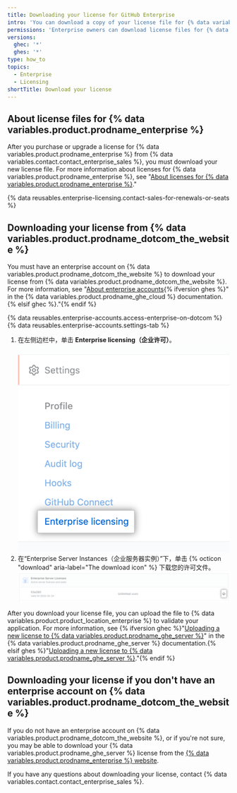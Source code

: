 ```yaml
---
title: Downloading your license for GitHub Enterprise
intro: 'You can download a copy of your license file for {% data variables.product.prodname_ghe_server %}.'
permissions: 'Enterprise owners can download license files for {% data variables.product.prodname_ghe_server %}.'
versions:
  ghec: '*'
  ghes: '*'
type: how_to
topics:
  - Enterprise
  - Licensing
shortTitle: Download your license
---
```


## About license files for {% data variables.product.prodname_enterprise %}

After you purchase or upgrade a license for {% data variables.product.prodname_enterprise %} from {% data variables.contact.contact_enterprise_sales %}, you must download your new license file. For more information about licenses for {% data variables.product.prodname_enterprise %}, see "[About licenses for {% data variables.product.prodname_enterprise %}](/billing/managing-your-license-for-github-enterprise/about-licenses-for-github-enterprise)."

{% data reusables.enterprise-licensing.contact-sales-for-renewals-or-seats %}

## Downloading your license from {% data variables.product.prodname_dotcom_the_website %}

You must have an enterprise account on {% data variables.product.prodname_dotcom_the_website %} to download your license from {% data variables.product.prodname_dotcom_the_website %}. For more information, see "[About enterprise accounts](/enterprise-cloud@latest/admin/overview/about-enterprise-accounts){% ifversion ghes %}" in the {% data variables.product.prodname_ghe_cloud %} documentation.{% elsif ghec %}."{% endif %}

{% data reusables.enterprise-accounts.access-enterprise-on-dotcom %}
{% data reusables.enterprise-accounts.settings-tab %}
1. 在左侧边栏中，单击 **Enterprise licensing（企业许可）**。 ![企业帐户设置侧边栏中的"Enterprise licensing（企业许可）"选项卡](/assets/images/help/enterprises/enterprise-licensing-tab.png)
1. 在“Enterprise Server Instances（企业服务器实例）”下，单击 {% octicon "download" aria-label="The download icon" %} 下载您的许可文件。 ![下载 GitHub Enterprise Server 许可](/assets/images/help/business-accounts/download-ghes-license.png)

After you download your license file, you can upload the file to {% data variables.product.product_location_enterprise %} to validate your application. For more information, see {% ifversion ghec %}"[Uploading a new license to {% data variables.product.prodname_ghe_server %}](/enterprise-server/billing/managing-your-license-for-github-enterprise/uploading-a-new-license-to-github-enterprise-server)" in the {% data variables.product.prodname_ghe_server %} documentation.{% elsif ghes %}"[Uploading a new license to {% data variables.product.prodname_ghe_server %}](/enterprise-server/billing/managing-your-license-for-github-enterprise/uploading-a-new-license-to-github-enterprise-server)."{% endif %}

## Downloading your license if you don't have an enterprise account on {% data variables.product.prodname_dotcom_the_website %}

If you do not have an enterprise account on {% data variables.product.prodname_dotcom_the_website %}, or if you're not sure, you may be able to download your {% data variables.product.prodname_ghe_server %} license from the [{% data variables.product.prodname_enterprise %} website](https://enterprise.github.com/download).

If you have any questions about downloading your license, contact {% data variables.contact.contact_enterprise_sales %}.
